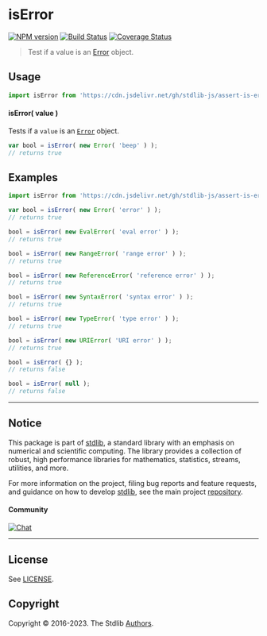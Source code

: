 <!--

@license Apache-2.0

Copyright (c) 2018 The Stdlib Authors.

Licensed under the Apache License, Version 2.0 (the "License");
you may not use this file except in compliance with the License.
You may obtain a copy of the License at

   http://www.apache.org/licenses/LICENSE-2.0

Unless required by applicable law or agreed to in writing, software
distributed under the License is distributed on an "AS IS" BASIS,
WITHOUT WARRANTIES OR CONDITIONS OF ANY KIND, either express or implied.
See the License for the specific language governing permissions and
limitations under the License.

-->

# isError

[![NPM version][npm-image]][npm-url] [![Build Status][test-image]][test-url] [![Coverage Status][coverage-image]][coverage-url] <!-- [![dependencies][dependencies-image]][dependencies-url] -->

> Test if a value is an [Error][mdn-error] object.

<!-- Section to include introductory text. Make sure to keep an empty line after the intro `section` element and another before the `/section` close. -->

<section class="intro">

</section>

<!-- /.intro -->

<!-- Package usage documentation. -->



<section class="usage">

## Usage

```javascript
import isError from 'https://cdn.jsdelivr.net/gh/stdlib-js/assert-is-error@deno/mod.js';
```

#### isError( value )

Tests if a `value` is an [`Error`][mdn-error] object.

```javascript
var bool = isError( new Error( 'beep' ) );
// returns true
```

</section>

<!-- /.usage -->

<!-- Package usage notes. Make sure to keep an empty line after the `section` element and another before the `/section` close. -->

<section class="notes">

</section>

<!-- /.notes -->

<!-- Package usage examples. -->

<section class="examples">

## Examples

<!-- eslint no-undef: "error" -->

```javascript
import isError from 'https://cdn.jsdelivr.net/gh/stdlib-js/assert-is-error@deno/mod.js';

var bool = isError( new Error( 'error' ) );
// returns true

bool = isError( new EvalError( 'eval error' ) );
// returns true

bool = isError( new RangeError( 'range error' ) );
// returns true

bool = isError( new ReferenceError( 'reference error' ) );
// returns true

bool = isError( new SyntaxError( 'syntax error' ) );
// returns true

bool = isError( new TypeError( 'type error' ) );
// returns true

bool = isError( new URIError( 'URI error' ) );
// returns true

bool = isError( {} );
// returns false

bool = isError( null );
// returns false
```

</section>

<!-- /.examples -->

<!-- Section to include cited references. If references are included, add a horizontal rule *before* the section. Make sure to keep an empty line after the `section` element and another before the `/section` close. -->

<section class="references">

</section>

<!-- /.references -->

<!-- Section for related `stdlib` packages. Do not manually edit this section, as it is automatically populated. -->

<section class="related">

</section>

<!-- /.related -->

<!-- Section for all links. Make sure to keep an empty line after the `section` element and another before the `/section` close. -->


<section class="main-repo" >

* * *

## Notice

This package is part of [stdlib][stdlib], a standard library with an emphasis on numerical and scientific computing. The library provides a collection of robust, high performance libraries for mathematics, statistics, streams, utilities, and more.

For more information on the project, filing bug reports and feature requests, and guidance on how to develop [stdlib][stdlib], see the main project [repository][stdlib].

#### Community

[![Chat][chat-image]][chat-url]

---

## License

See [LICENSE][stdlib-license].


## Copyright

Copyright &copy; 2016-2023. The Stdlib [Authors][stdlib-authors].

</section>

<!-- /.stdlib -->

<!-- Section for all links. Make sure to keep an empty line after the `section` element and another before the `/section` close. -->

<section class="links">

[npm-image]: http://img.shields.io/npm/v/@stdlib/assert-is-error.svg
[npm-url]: https://npmjs.org/package/@stdlib/assert-is-error

[test-image]: https://github.com/stdlib-js/assert-is-error/actions/workflows/test.yml/badge.svg?branch=main
[test-url]: https://github.com/stdlib-js/assert-is-error/actions/workflows/test.yml?query=branch:main

[coverage-image]: https://img.shields.io/codecov/c/github/stdlib-js/assert-is-error/main.svg
[coverage-url]: https://codecov.io/github/stdlib-js/assert-is-error?branch=main

<!--

[dependencies-image]: https://img.shields.io/david/stdlib-js/assert-is-error.svg
[dependencies-url]: https://david-dm.org/stdlib-js/assert-is-error/main

-->

[chat-image]: https://img.shields.io/gitter/room/stdlib-js/stdlib.svg
[chat-url]: https://app.gitter.im/#/room/#stdlib-js_stdlib:gitter.im

[stdlib]: https://github.com/stdlib-js/stdlib

[stdlib-authors]: https://github.com/stdlib-js/stdlib/graphs/contributors

[umd]: https://github.com/umdjs/umd
[es-module]: https://developer.mozilla.org/en-US/docs/Web/JavaScript/Guide/Modules

[deno-url]: https://github.com/stdlib-js/assert-is-error/tree/deno
[umd-url]: https://github.com/stdlib-js/assert-is-error/tree/umd
[esm-url]: https://github.com/stdlib-js/assert-is-error/tree/esm
[branches-url]: https://github.com/stdlib-js/assert-is-error/blob/main/branches.md

[stdlib-license]: https://raw.githubusercontent.com/stdlib-js/assert-is-error/main/LICENSE

[mdn-error]: https://developer.mozilla.org/en-US/docs/Web/JavaScript/Reference/Global_Objects/Error

</section>

<!-- /.links -->
